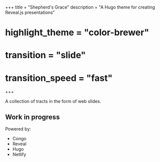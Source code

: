 +++
title = "Shepherd's Grace"
description = "A Hugo theme for creating Reveal.js presentations"
 
# highlight_theme = "color-brewer"
# transition = "slide"
# transition_speed = "fast"

+++

 

A collection of tracts in the form of web slides.

Work in progress
---

Powered by:

- Congo
- Reveal
- Hugo
- Netlify
